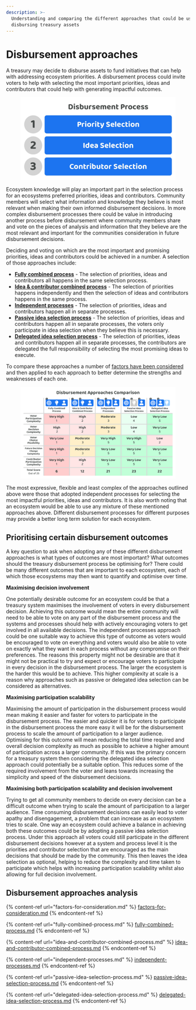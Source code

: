 ```yaml
---
description: >-
  Understanding and comparing the different approaches that could be used for
  disbursing treasury assets
---
```


# Disbursement approaches

A treasury may decide to disburse assets to fund initiatives that can help with addressing ecosystem priorities. A disbursement process could invite voters to help with selecting the most important priorities, ideas and contributors that could help with generating impactful outcomes.

<div align="left">

<figure><img src="../../.gitbook/assets/disbursement-process.jpg" alt="" width="563"><figcaption></figcaption></figure>

</div>

Ecosystem knowledge will play an important part in the selection process for an ecosystems preferred priorities, ideas and contributors. Community members will select what information and knowledge they believe is most relevant when making their own informed disbursement decisions. In more complex disbursement processes there could be value in introducing another process before disbursement where community members share and vote on the pieces of analysis and information that they believe are the most relevant and important for the communities consideration in future disbursement decisions.



Deciding and voting on which are the most important and promising priorities, ideas and contributors could be achieved in a number. A selection of those approaches include:

* [**Fully combined process**](fully-combined-process.md) - The selection of priorities, ideas and contributors all happens in the same selection process.
* [**Idea & contributor combined process**](idea-and-contributor-combined-process.md) - The selection of priorities happens independently and then the selection of ideas and contributors happens in the same process.
* [**Independent processes**](independent-processes.md) - The selection of priorities, ideas and contributors happen all in separate processes.
* [**Passive idea selection process**](passive-idea-selection-process.md) - The selection of priorities, ideas and contributors happen all in separate processes, the voters only participate in idea selection when they believe this is necessary.
* [**Delegated idea selection process**](../disbursement-operating-process/delegating-disbursement-process-decisions.md) - The selection of priorities, ideas and contributors happen all in separate processes, the contributors are delegated the full responsibility of selecting the most promising ideas to execute.



To compare these approaches a number of [factors have been considered](factors-for-consideration.md) and then applied to each approach to better determine the strengths and weaknesses of each one.

<figure><img src="../../.gitbook/assets/disbursement-approaches-comparison.png" alt=""><figcaption></figcaption></figure>

The most expressive, flexible and least complex of the approaches outlined above were those that adopted independent processes for selecting the most impactful priorities, ideas and contributors. It is also worth noting that an ecosystem would be able to use any mixture of these mentioned approaches above. Different disbursement processes for different purposes may provide a better long term solution for each ecosystem.



## Prioritising certain disbursement outcomes

A key question to ask when adopting any of these different disbursement approaches is what types of outcomes are most important? What outcomes should the treasury disbursement process be optimising for? There could be many different outcomes that are important to each ecosystem, each of which those ecosystems may then want to quantify and optimise over time.



**Maximising decision involvement**

One potentially desirable outcome for an ecosystem could be that a treasury system maximises the involvement of voters in every disbursement decision. Achieving this outcome would mean the entire community will need to be able to vote on any part of the disbursement process and the systems and processes should help with actively encouraging voters to get involved in all available decisions. The independent processes approach could be one suitable way to achieve this type of outcome as voters would be encouraged to vote on everything and voters would also be able to vote on exactly what they want in each process without any compromise on their preferences. The reasons this property might not be desirable are that it might not be practical to try and expect or encourage voters to participate in every decision in the disbursement process. The larger the ecosystem is the harder this would be to achieve. This higher complexity at scale is a reason why approaches such as passive or delegated idea selection can be considered as alternatives.



**Maximising participation scalability**

Maximising the amount of participation in the disbursement process would mean making it easier and faster for voters to participate in the disbursement process. The easier and quicker it is for voters to participate in the disbursement process the more easy it will be for the disbursement process to scale the amount of participation to a larger audience. Optimising for this outcome will mean reducing the total time required and overall decision complexity as much as possible to achieve a higher amount of participation across a larger community. If this was the primary concern for a treasury system then considering the delegated idea selection approach could potentially be a suitable option. This reduces some of the required involvement from the voter and leans towards increasing the simplicity and speed of the disbursement decisions.



**Maximising both participation scalability and decision involvement**

Trying to get all community members to decide on every decision can be a difficult outcome when trying to scale the amount of participation to a larger audience. Time consuming disbursement decisions can easily lead to voter apathy and disengagement, a problem that can increase as an ecosystem tries to scale. One way an ecosystem could achieve a balance in achieving both these outcomes could be by adopting a passive idea selection process. Under this approach all voters could still participate in the different disbursement decisions however at a system and process level it is the priorities and contributor selection that are encouraged as the main decisions that should be made by the community. This then leaves the idea selection as optional, helping to reduce the complexity and time taken to participate which helps with increasing participation scalability whilst also allowing for full decision involvement.



## Disbursement approaches analysis

{% content-ref url="factors-for-consideration.md" %}
[factors-for-consideration.md](factors-for-consideration.md)
{% endcontent-ref %}

{% content-ref url="fully-combined-process.md" %}
[fully-combined-process.md](fully-combined-process.md)
{% endcontent-ref %}

{% content-ref url="idea-and-contributor-combined-process.md" %}
[idea-and-contributor-combined-process.md](idea-and-contributor-combined-process.md)
{% endcontent-ref %}

{% content-ref url="independent-processes.md" %}
[independent-processes.md](independent-processes.md)
{% endcontent-ref %}

{% content-ref url="passive-idea-selection-process.md" %}
[passive-idea-selection-process.md](passive-idea-selection-process.md)
{% endcontent-ref %}

{% content-ref url="delegated-idea-selection-process.md" %}
[delegated-idea-selection-process.md](delegated-idea-selection-process.md)
{% endcontent-ref %}
